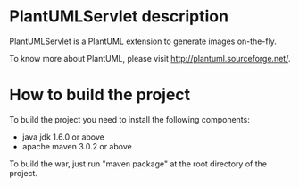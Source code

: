PlantUMLServlet description 
===========================

PlantUMLServlet is a PlantUML extension to generate images on-the-fly.
 
To know more about PlantUML, please visit http://plantuml.sourceforge.net/.

How to build the project
========================

To build the project you need to install the following components:

 * java jdk 1.6.0 or above
 * apache maven 3.0.2 or above

To build the war, just run "maven package" at the root directory of the project.
